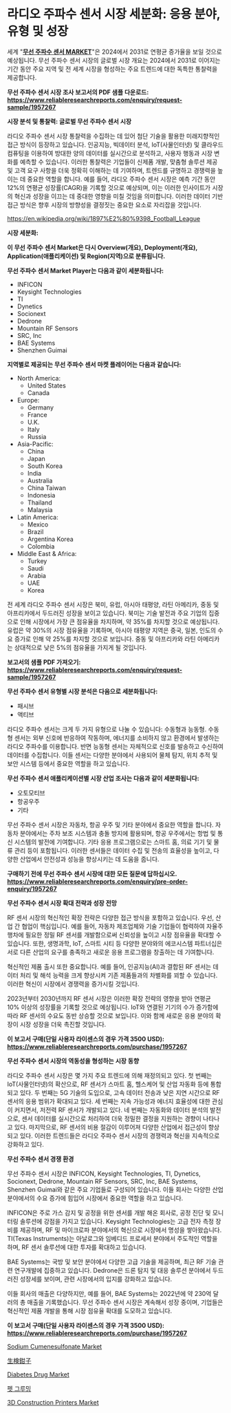 <p><h1>라디오 주파수 센서 시장 세분화: 응용 분야, 유형 및 성장</h1></p><p>세계 "<strong><a href="https://www.reliableresearchreports.com/radio-frequency-sensors-r1957267?utm_campaign=105&utm_medium=8&utm_source=Github&utm_content=ia&utm_term=20102024&utm_id=radio-frequency-sensors">무선 주파수 센서 MARKET</a></strong>"은 2024에서 2031로 연평균 증가율을 보일 것으로 예상됩니다. 무선 주파수 센서 시장의 글로벌 시장 개요는 2024에서 2031로 이어지는 기간 동안 주요 지역 및 전 세계 시장을 형성하는 주요 트렌드에 대한 독특한 통찰력을 제공합니다.</p>
<p><strong>무선 주파수 센서 시장 조사 보고서의 PDF 샘플 다운로드: <a href="https://www.reliableresearchreports.com/enquiry/request-sample/1957267?utm_campaign=105&utm_medium=8&utm_source=Github&utm_content=ia&utm_term=20102024&utm_id=radio-frequency-sensors">https://www.reliableresearchreports.com/enquiry/request-sample/1957267</a></strong></p>
<p><strong>시장 분석 및 통찰력: 글로벌 무선 주파수 센서 시장</strong></p>
<p><p>라디오 주파수 센서 시장 통찰력을 수집하는 데 있어 첨단 기술을 활용한 미래지향적인 접근 방식이 등장하고 있습니다. 인공지능, 빅데이터 분석, IoT(사물인터넷) 및 클라우드 컴퓨팅을 이용하여 방대한 양의 데이터를 실시간으로 분석하고, 사용자 행동과 시장 변화를 예측할 수 있습니다. 이러한 통찰력은 기업들이 신제품 개발, 맞춤형 솔루션 제공 및 고객 요구 사항을 더욱 정확히 이해하는 데 기여하며, 트렌드를 규명하고 경쟁력을 높이는 데 중요한 역할을 합니다. 예를 들어, 라디오 주파수 센서 시장은 예측 기간 동안 12%의 연평균 성장률(CAGR)을 기록할 것으로 예상되며, 이는 이러한 인사이트가 시장의 혁신과 성장을 이끄는 데 중대한 영향을 미칠 것임을 의미합니다. 이러한 데이터 기반 접근 방식은 향후 시장의 방향성을 결정짓는 중요한 요소로 자리잡을 것입니다.</p></p>
<p><a href="%7CAUTHORITHY_DOMAIN_URL%7C?utm_campaign=105&utm_medium=8&utm_source=Github&utm_content=ia&utm_term=20102024&utm_id=radio-frequency-sensors">https://en.wikipedia.org/wiki/1897%E2%80%9398_Football_League</a></p>
<p><strong>시장 세분화:</strong></p>
<p><strong>이 무선 주파수 센서 Market은 다시 Overview(개요), Deployment(개요), Application(애플리케이션) 및 Region(지역)으로 분류됩니다.</strong></p>
<p><strong>무선 주파수 센서 Market Player는 다음과 같이 세분화됩니다:</strong></p>
<p><ul><li>INFICON</li><li>Keysight Technologies</li><li>TI</li><li>Dynetics</li><li>Socionext</li><li>Dedrone</li><li>Mountain RF Sensors</li><li>SRC, Inc</li><li>BAE Systems</li><li>Shenzhen Guimai</li></ul></p>
<p><strong>지역별로 제공되는 무선 주파수 센서 마켓 플레이어는 다음과 같습니다:</strong></p>
<p><ul>
    <li>
        North America:
        <ul>
            <li>United States</li>
            <li>Canada</li>
        </ul>
    </li>
    <li>
        Europe:
        <ul>
            <li>Germany</li>
            <li>France</li>
            <li>U.K.</li>
            <li>Italy</li>
            <li>Russia</li>
        </ul>
    </li>
    <li>
        Asia-Pacific:
        <ul>
            <li>China</li>
            <li>Japan</li>
            <li>South Korea</li>
            <li>India</li>
            <li>Australia</li>
            <li>China Taiwan</li>
            <li>Indonesia</li>
            <li>Thailand</li>
            <li>Malaysia</li>
        </ul>
    </li>
    <li>
        Latin America:
        <ul>
            <li>Mexico</li>
            <li>Brazil</li>
            <li>Argentina Korea</li>
            <li>Colombia</li>
        </ul>
    </li>
    <li>
        Middle East & Africa:
        <ul>
            <li>Turkey</li>
            <li>Saudi</li>
            <li>Arabia</li>
            <li>UAE</li>
            <li>Korea</li>
        </ul>
    </li>
    </ul></p>
<p><p>전 세계 라디오 주파수 센서 시장은 북미, 유럽, 아시아 태평양, 라틴 아메리카, 중동 및 아프리카에서 두드러진 성장을 보이고 있습니다. 북미는 기술 발전과 주요 기업의 집중으로 인해 시장에서 가장 큰 점유율을 차지하며, 약 35%를 차지할 것으로 예상됩니다. 유럽은 약 30%의 시장 점유율을 기록하며, 아시아 태평양 지역은 중국, 일본, 인도의 수요 증가로 인해 약 25%를 차지할 것으로 보입니다. 중동 및 아프리카와 라틴 아메리카는 상대적으로 낮은 5%의 점유율을 가지게 될 것입니다.</p></p>
<p><strong>보고서의 샘플 PDF 가져오기: <a href="https://www.reliableresearchreports.com/enquiry/request-sample/1957267?utm_campaign=105&utm_medium=8&utm_source=Github&utm_content=ia&utm_term=20102024&utm_id=radio-frequency-sensors">https://www.reliableresearchreports.com/enquiry/request-sample/1957267</a></strong></p>
<p><strong>무선 주파수 센서 유형별 시장 분석은 다음으로 세분화됩니다:</strong></p>
<p><ul><li>패시브</li><li>액티브</li></ul></p>
<p><p>라디오 주파수 센서는 크게 두 가지 유형으로 나눌 수 있습니다: 수동형과 능동형. 수동형 센서는 외부 신호에 반응하여 작동하며, 에너지를 소비하지 않고 환경에서 발생하는 라디오 주파수를 이용합니다. 반면 능동형 센서는 자체적으로 신호를 발송하고 수신하여 데이터를 수집합니다. 이들 센서는 다양한 분야에서 사용되어 물체 탐지, 위치 추적 및 보안 시스템 등에서 중요한 역할을 하고 있습니다.</p></p>
<p><strong>무선 주파수 센서 애플리케이션별 시장 산업 조사는 다음과 같이 세분화됩니다:</strong></p>
<p><ul><li>오토모티브</li><li>항공우주</li><li>기타</li></ul></p>
<p><p>무선 주파수 센서 시장은 자동차, 항공 우주 및 기타 분야에서 중요한 역할을 합니다. 자동차 분야에서는 주차 보조 시스템과 충돌 방지에 활용되며, 항공 우주에서는 항법 및 통신 시스템의 발전에 기여합니다. 기타 응용 프로그램으로는 스마트 홈, 의료 기기 및 물류 관리 등이 포함됩니다. 이러한 센서들은 데이터 수집 및 전송의 효율성을 높이고, 다양한 산업에서 안전성과 성능을 향상시키는 데 도움을 줍니다.</p></p>
<p><strong>구매하기 전에 무선 주파수 센서 시장에 대한 모든 질문에 답하십시오. <a href="https://www.reliableresearchreports.com/enquiry/pre-order-enquiry/1957267?utm_campaign=105&utm_medium=8&utm_source=Github&utm_content=ia&utm_term=20102024&utm_id=radio-frequency-sensors">https://www.reliableresearchreports.com/enquiry/pre-order-enquiry/1957267</a></strong></p>
<p><strong>무선 주파수 센서 시장 확대 전략과 성장 전망</strong></p>
<p><p>RF 센서 시장의 혁신적인 확장 전략은 다양한 접근 방식을 포함하고 있습니다. 우선, 산업 간 협업이 핵심입니다. 예를 들어, 자동차 제조업체와 기술 기업들이 협력하여 자율주행차에 필요한 정밀 RF 센서를 개발함으로써 신뢰성을 높이고 시장 점유율을 확대할 수 있습니다. 또한, 생명과학, IoT, 스마트 시티 등 다양한 분야와의 에코시스템 파트너십은 서로 다른 산업의 요구를 충족하고 새로운 응용 프로그램을 창출하는 데 기여합니다.</p><p>혁신적인 제품 출시 또한 중요합니다. 예를 들어, 인공지능(AI)과 결합된 RF 센서는 데이터 처리 및 해석 능력을 크게 향상시켜 기존 제품들과의 차별화를 꾀할 수 있습니다. 이러한 혁신이 시장에서 경쟁력을 증가시킬 것입니다.</p><p>2023년부터 2030년까지 RF 센서 시장은 이러한 확장 전략의 영향을 받아 연평균 10% 이상의 성장률을 기록할 것으로 예상됩니다. IoT와 연결된 기기의 수가 증가함에 따라 RF 센서의 수요도 동반 상승할 것으로 보입니다. 이와 함께 새로운 응용 분야의 확장이 시장 성장을 더욱 촉진할 것입니다.</p></p>
<p><strong>이 보고서 구매(단일 사용자 라이센스의 경우 가격 3500 USD): <a href="https://www.reliableresearchreports.com/purchase/1957267?utm_campaign=105&utm_medium=8&utm_source=Github&utm_content=ia&utm_term=20102024&utm_id=radio-frequency-sensors">https://www.reliableresearchreports.com/purchase/1957267</a></strong></p>
<p><strong>무선 주파수 센서 시장의 역동성을 형성하는 시장 동향</strong></p>
<p><p>라디오 주파수 센서 시장은 몇 가지 주요 트렌드에 의해 재정의되고 있다. 첫 번째는 IoT(사물인터넷)의 확산으로, RF 센서가 스마트 홈, 헬스케어 및 산업 자동화 등에 통합되고 있다. 두 번째는 5G 기술의 도입으로, 고속 데이터 전송과 낮은 지연 시간으로 RF 센서의 응용 범위가 확대되고 있다. 세 번째는 지속 가능성과 에너지 효율성에 대한 관심이 커지면서, 저전력 RF 센서가 개발되고 있다. 네 번째는 자동화와 데이터 분석의 발전으로, 센서 데이터를 실시간으로 처리하여 더욱 정밀한 결정을 지원하는 경향이 나타나고 있다. 마지막으로, RF 센서의 비용 절감이 이루어져 다양한 산업에서 접근성이 향상되고 있다. 이러한 트렌드들은 라디오 주파수 센서 시장의 경쟁력과 혁신을 지속적으로 강화하고 있다.</p></p>
<p><strong>무선 주파수 센서 경쟁 환경</strong></p>
<p><p>무선 주파수 센서 시장은 INFICON, Keysight Technologies, TI, Dynetics, Socionext, Dedrone, Mountain RF Sensors, SRC, Inc, BAE Systems, Shenzhen Guimai와 같은 주요 기업들로 구성되어 있습니다. 이들 회사는 다양한 산업 분야에서의 수요 증가에 힘입어 시장에서 중요한 역할을 하고 있습니다.</p><p>INFICON은 주로 가스 감지 및 공정을 위한 센서를 개발 해온 회사로, 공정 진단 및 모니터링 솔루션에 강점을 가지고 있습니다. Keysight Technologies는 고급 전자 측정 장비를 제공하며, RF 및 마이크로파 분야에서의 혁신으로 시장에서 명성을 쌓아왔습니다. TI(Texas Instruments)는 아날로그와 임베디드 프로세서 분야에서 주도적인 역할을 하며, RF 센서 솔루션에 대한 투자를 확대하고 있습니다.</p><p>BAE Systems는 국방 및 보안 분야에서 다양한 고급 기술을 제공하며, 최근 RF 기술 관련 연구개발에 집중하고 있습니다. Dedrone은 드론 탐지 및 대응 솔루션 분야에서 두드러진 성장세를 보이며, 관련 시장에서의 입지를 강화하고 있습니다.</p><p>이들 회사의 매출은 다양하지만, 예를 들어, BAE Systems는 2022년에 약 230억 달러의 총 매출을 기록했습니다. 무선 주파수 센서 시장은 계속해서 성장 중이며, 기업들은 혁신적인 제품 개발을 통해 시장 점유율 확대를 도모하고 있습니다.</p></p>
<p><strong>이 보고서 구매(단일 사용자 라이센스의 경우 가격 3500 USD): <a href="https://www.reliableresearchreports.com/purchase/1957267?utm_campaign=105&utm_medium=8&utm_source=Github&utm_content=ia&utm_term=20102024&utm_id=radio-frequency-sensors">https://www.reliableresearchreports.com/purchase/1957267</a></strong></p>
<p><p><a href="https://medium.com/@alea79alre/emerging-sodium-cumenesulfonate-market-opportunities-market-analysis-for-investors-and-0cdc29b5d97f?utm_campaign=105&utm_medium=8&utm_source=Github&utm_content=ia&utm_term=20102024&utm_id=radio-frequency-sensors">Sodium Cumenesulfonate Market</a></p><p><a href="https://github.com/mohamedbakry57/Market-Research-Report-List-6/blob/main/456291119498.md?utm_campaign=105&utm_medium=8&utm_source=Github&utm_content=ia&utm_term=20102024&utm_id=radio-frequency-sensors">生検鉗子</a></p><p><a href="https://github.com/JamesCox407/Market-Research-Report-List-1/blob/main/diabetes-drug-market.md?utm_campaign=105&utm_medium=8&utm_source=Github&utm_content=ia&utm_term=20102024&utm_id=radio-frequency-sensors">Diabetes Drug Market</a></p><p><a href="https://github.com/laholand/Market-Research-Report-List-6/blob/main/890082619649.md?utm_campaign=105&utm_medium=8&utm_source=Github&utm_content=ia&utm_term=20102024&utm_id=radio-frequency-sensors">펫 그루밍</a></p><p><a href="https://issuu.com/reportprime-2/docs/3d-construction-printers-market-siz_e33e885800cbc2?utm_campaign=105&utm_medium=8&utm_source=Github&utm_content=ia&utm_term=20102024&utm_id=radio-frequency-sensors">3D Construction Printers Market</a></p></p>